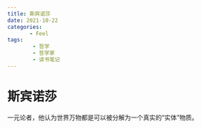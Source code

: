 ```yaml
---
title: 斯宾诺莎
date: 2021-10-22
categories:
       - Feel
tags:
        - 哲学
        - 哲学家
        - 读书笔记
---
```


# 斯宾诺莎

一元论者，他认为世界万物都是可以被分解为一个真实的“实体”物质。
